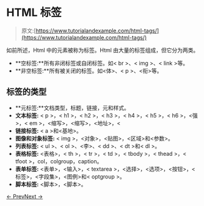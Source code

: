 # HTML 标签

> 原文:[https://www.tutorialandexample.com/html-tags/](https://www.tutorialandexample.com/html-tags/)

如前所述，Html 中的元素被称为标签。Html 由大量的标签组成，但它分为两类。

*   **空标签:**所有非闭标签或自闭标签。如< br >、< img >、< link >等。
*   **非空标签:**所有被关闭的标签。如<体>、< p >、<衔>等。

## 标签的类型

*   **元标签:**文档类型，标题，链接，元和样式。
*   **文本标签:** < p >，< h1 >，< h2 >，< h3 >，< h4 >，< h5 >，< h6 >，<强>，< em >，<缩写>，<缩写>，<地址>，<
*   **链接标签:** < a >和<基地>。
*   **图像和对象标签:** < img >，<对象>，<贴图>，<区域>和<参数>。
*   **列表标签:** < ul >、< ol >、<李>、< dd >、< dt >和< dl >。
*   **表格标签:** <表格>，< th >，< tr >，< td >，< tbody >，< thead >，< tfoot >，col，colgroup，caption。
*   **表单标签:** <表单>，<输入>，< textarea >，<选择>，<选项>，<按钮>，<标签>，<字段集>，<图例>和< optgroup >。
*   **脚本标签:** <脚本>，<脚本>。

[← Prev](https://www.tutorialandexample.com/html-tutorial)[Next →](https://www.tutorialandexample.com/html-basic-tags)